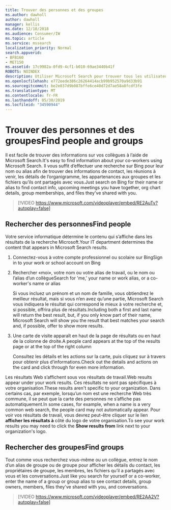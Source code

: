 ```yaml
---
title: Trouver des personnes et des groupes
ms.author: dawholl
author: dawholl
manager: kellis
ms.date: 12/18/2018
ms.audience: Consumer/IW
ms.topic: article
ms.service: mssearch
localization_priority: Normal
search.appverid:
- BFB160
- MET150
ms.assetid: 17c9982a-0fd9-4cf1-b010-69ae3440b41f
ROBOTS: NOINDEX
description: Utiliser Microsoft Search pour trouver tous les utilisateurs de votre entreprise et les informations que vous verrez
ms.openlocfilehash: e772eede386c26264414acb99b952570a9d33b91
ms.sourcegitcommit: be2e837d9b087bffe6ce40d72d7ae58a8fcdf3fe
ms.translationtype: MT
ms.contentlocale: fr-FR
ms.lasthandoff: 05/30/2019
ms.locfileid: "34590944"
---
```

# <a name="find-people-and-groups"></a><span data-ttu-id="11771-103">Trouver des personnes et des groupes</span><span class="sxs-lookup"><span data-stu-id="11771-103">Find people and groups</span></span>

<span data-ttu-id="11771-104">Il est facile de trouver des informations sur vos collègues à l’aide de Microsoft Search.</span><span class="sxs-lookup"><span data-stu-id="11771-104">It's easy to find information about your co-workers using Microsoft Search.</span></span> <span data-ttu-id="11771-105">Il vous suffit d’effectuer une recherche sur Bing pour leur nom ou alias afin de trouver des informations de contact, les réunions à venir, les détails de l’organigramme, les appartenances aux groupes et les fichiers qu’ils ont partagés avec vous.</span><span class="sxs-lookup"><span data-stu-id="11771-105">Just search on Bing for their name or alias to find contact info, upcoming meetings you have together, org chart details, group memberships, and files they've shared with you.</span></span>
  
> [!VIDEO https://www.microsoft.com/videoplayer/embed/RE2AuTv?autoplay=false]
  
## <a name="find-people"></a><span data-ttu-id="11771-106">Rechercher des personnes</span><span class="sxs-lookup"><span data-stu-id="11771-106">Find people</span></span>

<span data-ttu-id="11771-107">Votre service informatique détermine le contenu qui s’affiche dans les résultats de la recherche Microsoft.</span><span class="sxs-lookup"><span data-stu-id="11771-107">Your IT department determines the content that appears in Microsoft Search results.</span></span>
  
1. <span data-ttu-id="11771-108">Connectez-vous à votre compte professionnel ou scolaire sur Bing</span><span class="sxs-lookup"><span data-stu-id="11771-108">Sign in to your work or school account on Bing</span></span>
    
2. <span data-ttu-id="11771-109">Rechercher «moi», votre nom ou votre alias de travail, ou le nom ou l’alias d’un collègue</span><span class="sxs-lookup"><span data-stu-id="11771-109">Search for 'me,' your name or work alias, or a co-worker's name or alias</span></span>
    
    <span data-ttu-id="11771-110">Si vous incluez un prénom et un nom de famille, vous obtiendrez le meilleur résultat, mais si vous n’en avez qu’une partie, Microsoft Search vous indiquera le résultat qui correspond le mieux à votre recherche et, si possible, offrira plus de résultats.</span><span class="sxs-lookup"><span data-stu-id="11771-110">Including both a first and last name will return the best result, but, if you only know part of their name, Microsoft Search will show you the result that best matches your search and, if possible, offer to show more results.</span></span>
    
3. <span data-ttu-id="11771-111">Une carte de visite apparaît en haut de la page de résultats ou en haut de la colonne de droite.</span><span class="sxs-lookup"><span data-stu-id="11771-111">A people card appears at the top of the results page or at the top of the right column</span></span>
    
    <span data-ttu-id="11771-112">Consultez les détails et les actions sur la carte, puis cliquez sur à travers pour obtenir plus d’informations.</span><span class="sxs-lookup"><span data-stu-id="11771-112">Check out the details and actions on the card and click through for even more information.</span></span>
    
<span data-ttu-id="11771-113">Les résultats Web s’affichent sous vos résultats de travail.</span><span class="sxs-lookup"><span data-stu-id="11771-113">Web results appear under your work results.</span></span> <span data-ttu-id="11771-114">Ces résultats ne sont pas spécifiques à votre organisation.</span><span class="sxs-lookup"><span data-stu-id="11771-114">These results aren't specific to your organization.</span></span> <span data-ttu-id="11771-115">Dans certains cas, par exemple, lorsqu’un nom est une recherche Web très commune, il se peut que la carte des personnes ne s’affiche pas automatiquement.</span><span class="sxs-lookup"><span data-stu-id="11771-115">In some cases, for example, when a name is a very common web search, the people card may not automatically appear.</span></span> <span data-ttu-id="11771-116">Pour voir vos résultats de travail, vous devrez peut-être cliquer sur le lien **afficher les résultats à** côté du logo de votre organisation.</span><span class="sxs-lookup"><span data-stu-id="11771-116">To see your work results you may need to click the **Show results from** link next to your organization's logo.</span></span> 
  
## <a name="find-groups"></a><span data-ttu-id="11771-117">Rechercher des groupes</span><span class="sxs-lookup"><span data-stu-id="11771-117">Find groups</span></span>

<span data-ttu-id="11771-118">Tout comme vous recherchez vous-même ou un collègue, entrez le nom d’un alias de groupe ou de groupe pour afficher les détails du contact, les propriétaires de groupe, les membres, les fichiers qu’il a partagés avec vous et les conversations.</span><span class="sxs-lookup"><span data-stu-id="11771-118">Just like you search for yourself or a co-worker, enter the name of a group or group alias to see contact details, group owners, members, files they've shared with you, and conversations.</span></span>
  
> [!VIDEO https://www.microsoft.com/videoplayer/embed/RE2AA2V?autoplay=false]
  

  

